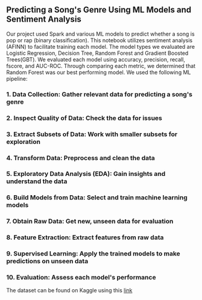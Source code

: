 ## Predicting a Song's Genre Using ML Models and Sentiment Analysis

Our project used Spark and various ML models to predict whether a song is pop or rap (binary classification). This notebook utilizes sentiment analysis (AFINN) to facilitate training each model.
The model types we evaluated are Logistic Regression, Decision Tree, Random Forest and Gradient Boosted Trees(GBT). We evaluated each model using accuracy, precision, recall, fscore, and AUC-ROC.
Through comparing each metric, we determined that Random Forest was our best performing model. We used the following ML pipeline:

### 1. Data Collection: Gather relevant data for predicting a song's genre
### 2. Inspect Quality of Data: Check the data for issues
### 3. Extract Subsets of Data: Work with smaller subsets for exploration
### 4. Transform Data: Preprocess and clean the data
### 5. Exploratory Data Analysis (EDA): Gain insights and understand the data
### 6. Build Models from Data: Select and train machine learning models
### 7. Obtain Raw Data: Get new, unseen data for evaluation
### 8. Feature Extraction: Extract features from raw data
### 9. Supervised Learning: Apply the trained models to make predictions on unseen data
### 10. Evaluation: Assess each model's performance
 
The dataset can be found on Kaggle using this [link](https://www.kaggle.com/datasets/carlosgdcj/genius-song-lyrics-with-language-information) 
